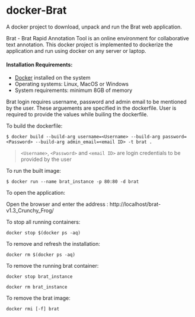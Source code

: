 # docker-Brat

A docker project to download, unpack and run the Brat web application. 

Brat - Brat Rapid Annotation Tool is an online environment for collaborative text annotation. This docker project is implemented to dockerize the application and run using docker on any server or laptop.

#### Installation Requirements:
	
- [Docker](https://docs.docker.com/install/) installed on the system 
- Operating systems: Linux, MacOS or Windows
- System requirements: minimum 8GB of memory

Brat login requires username, password and admin email to be mentioned by the user. These arguements are specified in the dockerfile. User is required to provide the values while builing the dockerfile.

To build the dockerfile: 

	$ docker build --build-arg username=<Username> --build-arg password=<Password> --build-arg admin_email=<email ID> -t brat .

> `<Username>`, `<Password>` and `<email ID>` are login credentials to be provided by the user

To run the built image: 

	$ docker run --name brat_instance -p 80:80 -d brat

To open the application:

Open the browser and enter the address : http://localhost/brat-v1.3_Crunchy_Frog/

To stop all running containers: 
```
docker stop $(docker ps -aq)
```

To remove and refresh the installation: 
```
docker rm $(docker ps -aq)
```

To remove the running brat container:
```
docker stop brat_instance

docker rm brat_instance
```

To remove the brat image:
```
docker rmi [-f] brat
```
